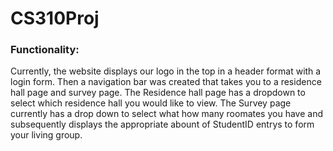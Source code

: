 # CS310Proj

### Functionality:


Currently, the website displays our logo in the top in a header format with a login form. Then a navigation bar was created that takes you to a residence hall page and survey page. The Residence hall page has a dropdown to select which residence hall you would like to view. The Survey page currently has a drop down to select what how many roomates you have and subsequently displays the appropriate abount of StudentID entrys to form your living group. 
